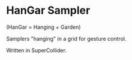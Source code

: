 # HanGar Sampler

(HanGar = Hanging + Garden)

Samplers "hanging" in a grid for gesture control.

Written in SuperCollider.